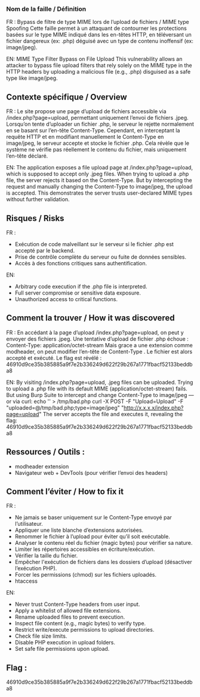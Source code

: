 ### Nom de la faille / Définition
FR : Bypass de filtre de type MIME lors de l’upload de fichiers / MIME type Spoofing
Cette faille permet à un attaquant de contourner les protections basées sur le type MIME indiqué dans les en-têtes HTTP, en téléversant un fichier dangereux (ex: .php) déguisé avec un type de contenu inoffensif (ex: image/jpeg).

EN: MIME Type Filter Bypass on File Upload
This vulnerability allows an attacker to bypass file upload filters that rely solely on the MIME type in the HTTP headers by uploading a malicious file (e.g., .php) disguised as a safe type like image/jpeg.

## Contexte spécifique / Overview
FR :
Le site propose une page d’upload de fichiers accessible via /index.php?page=upload, permettant uniquement l’envoi de fichiers .jpeg. Lorsqu’on tente d’uploader un fichier .php, le serveur le rejette normalement en se basant sur l’en-tête Content-Type.
Cependant, en interceptant la requête HTTP et en modifiant manuellement le Content-Type en image/jpeg, le serveur accepte et stocke le fichier .php. Cela révèle que le système ne vérifie pas réellement le contenu du fichier, mais uniquement l’en-tête déclaré.

EN:
The application exposes a file upload page at /index.php?page=upload, which is supposed to accept only .jpeg files. When trying to upload a .php file, the server rejects it based on the Content-Type.
But by intercepting the request and manually changing the Content-Type to image/jpeg, the upload is accepted. This demonstrates the server trusts user-declared MIME types without further validation.

## Risques / Risks
FR :
- Exécution de code malveillant sur le serveur si le fichier .php est accepté par le backend.
- Prise de contrôle complète du serveur ou fuite de données sensibles.
- Accès à des fonctions critiques sans authentification.

EN:
- Arbitrary code execution if the .php file is interpreted.
- Full server compromise or sensitive data exposure.
- Unauthorized access to critical functions.

## Comment la trouver / How it was discovered
FR :
En accédant à la page d’upload /index.php?page=upload, on peut y envoyer des fichiers .jpeg.
Une tentative d’upload de fichier .php échoue :
Content-Type: application/octet-stream
Mais grace a une extension comme modheader, on peut modifier l’en-tête de Content-Type .
Le fichier est alors accepté et exécuté. Le flag est révélé :
46910d9ce35b385885a9f7e2b336249d622f29b267a1771fbacf52133beddba8

EN:
By visiting /index.php?page=upload, .jpeg files can be uploaded.
Trying to upload a .php file with its default MIME (application/octet-stream) fails.
But using Burp Suite to intercept and change Content-Type to image/jpeg — or via curl:
echo '<?php echo "I am bad" ?>' > /tmp/bad.php
curl -X POST -F "Upload=Upload" -F "uploaded=@/tmp/bad.php;type=image/jpeg" "http://x.x.x.x/index.php?page=upload"
The server accepts the file and executes it, revealing the flag:
46910d9ce35b385885a9f7e2b336249d622f29b267a1771fbacf52133beddba8

## Ressources / Outils :

- modheader extension
- Navigateur web + DevTools (pour vérifier l’envoi des headers)

## Comment l’éviter / How to fix it
FR :
- Ne jamais se baser uniquement sur le Content-Type envoyé par l’utilisateur.
- Appliquer une liste blanche d’extensions autorisées.
- Renommer le fichier à l’upload pour éviter qu’il soit exécutable.
- Analyser le contenu réel du fichier (magic bytes) pour vérifier sa nature.
- Limiter les répertoires accessibles en écriture/exécution.
- Vérifier la taille du fichier.
- Empêcher l'exécution de fichiers dans les dossiers d’upload (désactiver l’exécution PHP).
- Forcer les permissions (chmod) sur les fichiers uploadés.
- htaccess

EN:
- Never trust Content-Type headers from user input.
- Apply a whitelist of allowed file extensions.
- Rename uploaded files to prevent execution.
- Inspect file content (e.g., magic bytes) to verify type.
- Restrict write/execute permissions to upload directories.
- Check file size limits.
- Disable PHP execution in upload folders.
- Set safe file permissions upon upload.

## Flag :
46910d9ce35b385885a9f7e2b336249d622f29b267a1771fbacf52133beddba8
